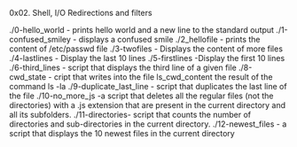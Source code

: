 0x02. Shell, I/O Redirections and filters


./0-hello_world - prints hello world and a new line to the standard output
./1-confused_smiley - displays a confused smile
./2_hellofile - prints the content of /etc/passwd file
./3-twofiles - Displays the content of more files
./4-lastlines - Display the last 10 lines
./5-firstlines -Display the first 10 lines
./6-third_lines - script that displays the third line of a given file
./8-cwd_state - cript that writes into the file ls_cwd_content the result of the command ls -la
./9-duplicate_last_line - script that duplicates the last line of the file
./10-no_more_js -a script that deletes all the regular files (not the directories) with a .js extension that are present in the current directory and all its subfolders.
./11-directories- script that counts the number of directories and sub-directories in the current directory.
./12-newest_files - a script that displays the 10 newest files in the current directory
